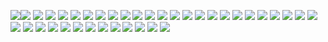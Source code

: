<img src="https://media.discordapp.net/attachments/951343238575423559/951629850148478996/IMG_1847.jpg" /><img src="https://media.discordapp.net/attachments/951343238575423559/951629850148478996/IMG_1847.jpg" />
<img src="https://media.discordapp.net/attachments/951343238575423559/951629856121159720/IMG_2199.jpg" />
<img src="https://media.discordapp.net/attachments/951343238575423559/951629863033389096/66613547616__ABDF8AFF-D640-46EC-860F-78CF74361271.jpg" />
<img src="https://media.discordapp.net/attachments/951343238575423559/951629868695711764/IMG_2503.jpg" />
<img src="https://media.discordapp.net/attachments/951343238575423559/951629875033280572/IMG_4182.jpg" />
<img src="https://media.discordapp.net/attachments/951343238575423559/951629880670429234/IMG_2521.jpg" />
<img src="https://media.discordapp.net/attachments/951343238575423559/951629886152392775/IMG_2522.jpg" />
<img src="https://media.discordapp.net/attachments/951343238575423559/951629892573884496/IMG_2525.jpg" />
<img src="https://media.discordapp.net/attachments/951343238575423559/951629899217657886/IMG_2524.jpg" />
<img src="https://media.discordapp.net/attachments/951343238575423559/951629906083709008/IMG_2526.jpg" />
<img src="https://media.discordapp.net/attachments/951343238575423559/951629912903680051/IMG_2550.jpg" />
<img src="https://media.discordapp.net/attachments/951343238575423559/951629918377234462/IMG_2584.jpg" />
<img src="https://media.discordapp.net/attachments/951343238575423559/951629928124776509/IMG_2948.jpg" />
<img src="https://media.discordapp.net/attachments/951343238575423559/951629933250236416/IMG_2943.jpg" />
<img src="https://media.discordapp.net/attachments/951343238575423559/951629939394899978/66762693983__C33864D9-FA0A-414A-9073-8CCE3B90BC94.jpg" />
<img src="https://media.discordapp.net/attachments/951343238575423559/951629945392726026/IMG_2928.jpg" />
<img src="https://media.discordapp.net/attachments/951343238575423559/951629951067648000/66760310709__C9674B9E-55EC-4BCF-BDD3-D1CBEDCEBF4A.jpg" />
<img src="https://media.discordapp.net/attachments/951343238575423559/951629957296189470/IMG_2926.jpg" />
<img src="https://media.discordapp.net/attachments/951343238575423559/951629964044828682/66753392855__2D915BC2-8B8E-44F2-ABA7-8018223FE50B.jpg" />
<img src="https://media.discordapp.net/attachments/951343238575423559/951629969266716682/IMG_2970.jpg" />
<img src="https://media.discordapp.net/attachments/951343238575423559/951629974962589786/16548695-D4AA-4648-B6DF-176F2D54D56A.jpg" />
<img src="https://media.discordapp.net/attachments/951343238575423559/951629980620701696/334AAF40-2E09-4528-8C1D-288CC05475A1.jpg" />
<img src="https://media.discordapp.net/attachments/951343238575423559/951629986182332466/IMG_2974.jpg" />
<img src="https://media.discordapp.net/attachments/951343238575423559/951629991257456721/IMG_2980.jpg " />
<img src="https://media.discordapp.net/attachments/951343238575423559/951629997267910747/66803682555__2346620D-C379-410C-8D52-64AB0320F8B3.jpg" />
<img src="https://media.discordapp.net/attachments/951343238575423559/951630002846314506/IMG_3002.jpg" />
<img src="https://media.discordapp.net/attachments/951343238575423559/951630008558952468/IMG_3003.jpg" />
<img src="https://media.discordapp.net/attachments/951343238575423559/951630014330331176/IMG_3019.jpg" />
<img src="https://media.discordapp.net/attachments/951343238575423559/951630019535458354/IMG_3066.jpg" />
<img src="https://media.discordapp.net/attachments/951343238575423559/951630031560519700/IMG_3042.jpg" />
<img src="https://media.discordapp.net/attachments/951343238575423559/951630025608794172/IMG_3064.jpg" />
<img src="https://cdn.discordapp.com/attachments/951343238575423559/951630037910712390/IMG_3078.jpg" />
<img src="https://cdn.discordapp.com/attachments/951343238575423559/951630043765936228/IMG_1937.jpg" />
<img src="https://cdn.discordapp.com/attachments/951343238575423559/951630050120327228/59C406D1-317D-4987-9AF5-0DCD38A2F909.jpg" />
<img src="https://cdn.discordapp.com/attachments/951343238575423559/951630056738914394/IMG_3115.jpg" />
<img src="https://cdn.discordapp.com/attachments/951343238575423559/951630063642771466/IMG_3104.png" /> <img src="https://media.discordapp.net/attachments/951343238575423559/953407622814502932/IMG_3227.jpg" />
